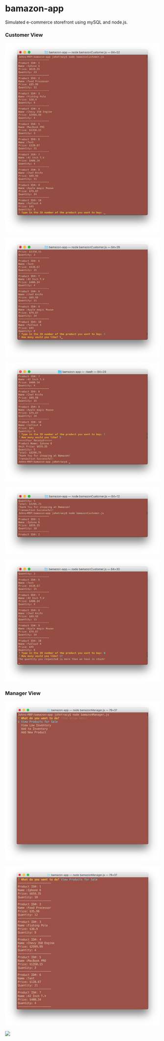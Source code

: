 # bamazon-app
Simulated e-commerce storefront using mySQL and node.js.

### Customer View

![](/images/cust1.png)

![](/images/cust2.png)

![](/images/cust3.png)

![](/images/cust4.png)

![](/images/cust5.png)

### Manager View

![](/images/manager1.png)

![](/images/manager2.png)

![](/images/manger3.png)